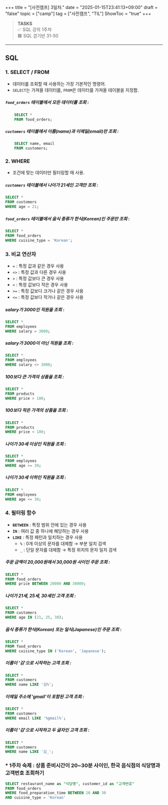 +++
title = "[사전캠프] 3일차."
date = "2025-01-15T23:41:13+09:00"
draft = "false"
topic = ["camp"]
tag = ["사전캠프", "TIL"]
ShowToc = "true"
+++

>**TASKS**  
✅ SQL 강의 1주차  
🟩 SQL 걷기반 31-50  

---

## SQL

### 1. SELECT / FROM
* 데이터를 조회할 때 사용하는 가장 기본적인 명령어.
* `SELECT`는 가져올 데이터를, `FROM`은 데이터를 가져올 테이블을 지정함.

##### `food_orders` 테이블에서 모든 데이터를 조회 :
```sql
	SELECT *
    FROM food_orders;
```

##### `customers` 테이블에서 이름(name)과 이메일(email)만 조회 :
```sql
	SELECT name, email
    FROM customers;
```


### 2. WHERE
* 조건에 맞는 데이터만 필터링할 때 사용.

##### `customers` 테이블에서 나이가 21세인 고객만 조회 :
```sql
SELECT *
FROM customers
WHERE age = 21;
```

##### `food_orders` 테이블에서 음식 종류가 한식(Korean)인 주문만 조회 :
```sql
SELECT *
FROM food_orders
WHERE cuisine_type = 'Korean';
```


### 3. 비교 연산자
* `=` : 특정 값과 같은 경우 사용
* `<>` : 특정 값과 다른 경우 사용
* `>` : 특정 값보다 큰 경우 사용
* `<` : 특정 값보다 작은 경우 사용
* `>=` : 특정 값보다 크거나 같은 경우 사용
* `<=` : 특정 값보다 작거나 같은 경우 사용

##### salary가 3000인 직원을 조회 :
```sql
SELECT * 
FROM employees 
WHERE salary = 3000;
```

##### salary가 3000이 아닌 직원을 조회 :
```sql
SELECT * 
FROM employees 
WHERE salary <> 3000;
```

##### 100보다 큰 가격의 상품을 조회 :
```sql
SELECT * 
FROM products 
WHERE price > 100;
```

##### 100보다 작은 가격의 상품을 조회 :
```sql
SELECT * 
FROM products 
WHERE price < 100;
```

##### 나이가 30세 이상인 직원을 조회 :
```sql
SELECT * 
FROM employees 
WHERE age >= 30;
```
##### 나이가 30세 이하인 직원을 조회 :
```sql
SELECT * 
FROM employees 
WHERE age <= 30;
```


### 4. 필터링 함수
* **`BETWEEN`** : 특정 범위 안에 있는 경우 사용
* **`IN`** : 여러 값 중 하나에 해당하는 경우 사용
* **`LIKE`** : 특정 패턴과 일치하는 경우 사용
	- `%` : 0개 이상의 문자를 대체함 → 부분 일치 검색
	- `_` : 단일 문자를 대체함 → 특정 위치의 문자 일치 검색

##### 주문 금액이 20,000원에서 30,000원 사이인 주문 조회 :
```sql
SELECT *
FROM food_orders
WHERE price BETWEEN 20000 AND 30000;
```

##### 나이가 21세, 25세, 30세인 고객 조회 :
```sql
SELECT *
FROM customers
WHERE age IN (21, 25, 30);
```

##### 음식 종류가 한식(Korean) 또는 일식(Japanese)인 주문 조회 :
```sql
SELECT *
FROM food_orders
WHERE cuisine_type IN ('Korean', 'Japanese');
```

##### 이름이 '김'으로 시작하는 고객 조회 :
```sql
SELECT *
FROM customers
WHERE name LIKE '김%';
```

##### 이메일 주소에 'gmail'이 포함된 고객 조회 :
```sql
SELECT *
FROM customers
WHERE email LIKE '%gmail%';
```

##### 이름이 '김'으로 시작하고 두 글자인 고객 조회 :
```sql
SELECT *
FROM customers
WHERE name LIKE '김_';
```


### * 1주차 숙제 : 상품 준비시간이 20~30분 사이인, 한국 음식점의 식당명과 고객번호 조회하기

```sql
SELECT restaurant_name as "식당명", customer_id as "고객번호"
FROM food_orders 
WHERE food_preparation_time BETWEEN 20 AND 30 
AND cuisine_type = 'Korean'
```